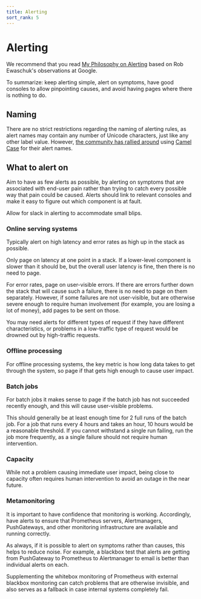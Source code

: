 ```yaml
---
title: Alerting
sort_rank: 5
---
```


# Alerting

We recommend that you read [My Philosophy on Alerting](https://docs.google.com/a/boxever.com/document/d/199PqyG3UsyXlwieHaqbGiWVa8eMWi8zzAn0YfcApr8Q/edit)
based on Rob Ewaschuk's observations at Google.

To summarize: keep alerting simple, alert on symptoms, have good consoles to
allow pinpointing causes, and avoid having pages where there is nothing to do.

## Naming

There are no strict restrictions regarding the naming of alerting rules, as alert names may contain any number of Unicode characters, just like any other label value. However, [the community has rallied around](https://monitoring.mixins.dev/) using [Camel Case](https://en.wikipedia.org/wiki/Camel_case) for their alert names.

## What to alert on

Aim to have as few alerts as possible, by alerting on symptoms that are
associated with end-user pain rather than trying to catch every possible way
that pain could be caused. Alerts should link to relevant consoles
and make it easy to figure out which component is at fault.

Allow for slack in alerting to accommodate small blips.

### Online serving systems

Typically alert on high latency and error rates as high up in the stack as possible.

Only page on latency at one point in a stack. If a lower-level component is
slower than it should be, but the overall user latency is fine, then there is
no need to page.

For error rates, page on user-visible errors. If there are errors further down
the stack that will cause such a failure, there is no need to page on them
separately. However, if some failures are not user-visible, but are otherwise
severe enough to require human involvement (for example, you are losing a lot of
money), add pages to be sent on those.

You may need alerts for different types of request if they have different
characteristics, or problems in a low-traffic type of request would be drowned
out by high-traffic requests.

### Offline processing

For offline processing systems, the key metric is how long data takes to get
through the system, so page if that gets high enough to cause user impact.

### Batch jobs

For batch jobs it makes sense to page if the batch job has not succeeded
recently enough, and this will cause user-visible problems.

This should generally be at least enough time for 2 full runs of the batch job.
For a job that runs every 4 hours and takes an hour, 10 hours would be a
reasonable threshold. If you cannot withstand a single run failing, run the
job more frequently, as a single failure should not require human intervention.

### Capacity

While not a problem causing immediate user impact, being close to capacity
often requires human intervention to avoid an outage in the near future.

### Metamonitoring

It is important to have confidence that monitoring is working. Accordingly, have
alerts to ensure that Prometheus servers, Alertmanagers, PushGateways, and
other monitoring infrastructure are available and running correctly.

As always, if it is possible to alert on symptoms rather than causes, this helps
to reduce noise. For example, a blackbox test that alerts are getting from
PushGateway to Prometheus to Alertmanager to email is better than individual
alerts on each.

Supplementing the whitebox monitoring of Prometheus with external blackbox
monitoring can catch problems that are otherwise invisible, and also serves as
a fallback in case internal systems completely fail.
